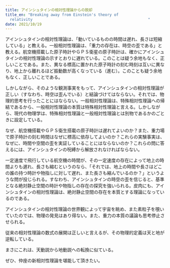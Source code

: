 ```yaml
---
title: アインシュタインの相対性理論からの脱却
title_en: "Breaking away from Einstein's theory of
  relativity                                                   "
date: 2021/10/19
---
```

アインシュタインの相対性理論は、「動いているものの時間は遅れ、長さは短縮している」と教える。一般相対性理論は、「重力の存在は、時空の歪である」と教える。航空機搭載した原子時計やＧＰＳ衛星の原子時計は、確かにアインシュタインの相対性理論の示すとおりに遅れている。このことは疑う余地もなく、正しいことである。また、異なる標高に置かれた原子時計の刻む時刻は互いに異なり、地上から離れるほど振動数が高くなっている（進む）。このことも疑う余地もなく、正しいことである。

しかしながら、そのような観測事実をもって、アインシュタインの相対性理論が正しい（すなわち、時空は歪んでいる）と結論づけてはならない。それでは、物理的思考を行ったことにはならない。一般相対性理論は、特殊相対性理論への帰結であるから、一般相対性理論の本質は特殊相対性理論と言える。しかしながら、現代の物理学は、特殊相対性理論と一般相対性理論とは別物であるかのごときに設定している。

なぜ、航空機搭載やＧＰＳ衛生搭載の原子時計は遅れてよいのか？また、重力場で原子時計の刻む時間はなぜに標高に依存してよいのか？これらの実験事実は、なぜに、時間や空間の歪を実証していることにはならないのか？これらの問に答えるには、アインシュタインの呪縛から解放されなければならない。

一定速度で飛行している航空機の時間が、その一定速度の存在によって地上の時間よりも遅れ、長さも縮むというのなら、「それでは、地上の時間や長さはどこの誰の持つ時計や物指しに対して遅れ、また長さも縮んでいるのか？」というような問が投じられる。すなわち、アインシュタインの時空の歪を信じると、基準となる絶対静止空間の時計や物指しの存在の探究を強いられる。皮肉にも、アインシュタインの相対性理論は、絶対静止空間の存在を本質とする理論になっているのである。

アインシュタインの相対性理論の世界観によって宇宙を眺め、また素粒子を覗いていたのでは、物理の発見はあり得ない。また、重力の本質の議論も思考停止させられる。

従来の相対性理論の数式の展開は正しいと言えるが、その物理的定義は天と地が逆転している。

まさにこれは、天動説から地動説への転換に似ている。

ぜひ、仲座の新相対性理論を堪能して頂きたい。